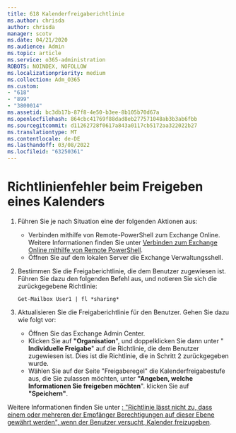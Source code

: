 ```yaml
---
title: 618 Kalenderfreigaberichtlinie
ms.author: chrisda
author: chrisda
manager: scotv
ms.date: 04/21/2020
ms.audience: Admin
ms.topic: article
ms.service: o365-administration
ROBOTS: NOINDEX, NOFOLLOW
ms.localizationpriority: medium
ms.collection: Adm_O365
ms.custom:
- "618"
- "899"
- "3800014"
ms.assetid: bc3db17b-87f8-4e50-b3ee-8b105b70d67a
ms.openlocfilehash: 864cbc41769f88dad8eb277571048ab3b3ab6fbb
ms.sourcegitcommit: d11262728f0617a843a0117cb5172aa322022b27
ms.translationtype: MT
ms.contentlocale: de-DE
ms.lasthandoff: 03/08/2022
ms.locfileid: "63250361"
---
```

# <a name="policy-error-when-sharing-a-calendar"></a>Richtlinienfehler beim Freigeben eines Kalenders

1. Führen Sie je nach Situation eine der folgenden Aktionen aus:
    - Verbinden mithilfe von Remote-PowerShell zum Exchange Online. Weitere Informationen finden Sie unter [Verbinden zum Exchange Online mithilfe von Remote PowerShell](https://technet.microsoft.com/library/jj984289%28v=exchg.160%29.aspx).
    - Öffnen Sie auf dem lokalen Server die Exchange Verwaltungsshell.
2. Bestimmen Sie die Freigaberichtlinie, die dem Benutzer zugewiesen ist. Führen Sie dazu den folgenden Befehl aus, und notieren Sie sich die zurückgegebene Richtlinie:

    `
    Get-Mailbox User1 | fl *sharing*
    `

3. Aktualisieren Sie die Freigaberichtlinie für den Benutzer. Gehen Sie dazu wie folgt vor:
    - Öffnen Sie das Exchange Admin Center.
    - Klicken Sie auf **"Organisation**", und doppelklicken Sie dann unter " **Individuelle Freigabe**" auf die Richtlinie, die dem Benutzer zugewiesen ist. Dies ist die Richtlinie, die in Schritt 2 zurückgegeben wurde.
    - Wählen Sie auf der Seite "Freigaberegel" die Kalenderfreigabestufe aus, die Sie zulassen möchten, unter **"Angeben, welche Informationen Sie freigeben möchten**". klicken Sie auf **"Speichern"**.

Weitere Informationen finden Sie unter [: "Richtlinie lässt nicht zu, dass einem oder mehreren der Empfänger Berechtigungen auf dieser Ebene gewährt werden", wenn der Benutzer versucht, Kalender freizugeben](https://docs.microsoft.com/exchange/troubleshoot/calendar-sharing/policy-permissions-issue).
